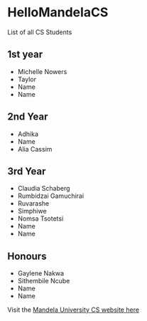 # HelloMandelaCS

List of all CS Students

## 1st year
- Michelle Nowers
- Taylor
- Name
- Name

## 2nd Year
- Adhika
- Name
- Alia Cassim

## 3rd Year
- Claudia Schaberg
- Rumbidzai Gamuchirai
- Ruvarashe
- Simphiwe
- Nomsa Tsotetsi
- Name
- Name

## Honours
- Gaylene Nakwa
- Sithembile Ncube
- Name
- Name

Visit the [Mandela University CS website here](http://cs.mandela.ac.za/)
